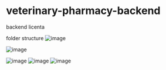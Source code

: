# veterinary-pharmacy-backend
backend licenta


folder structure
![image](https://user-images.githubusercontent.com/96582084/175266732-40dcbc7f-c8b9-49a5-871f-95c77588a5be.png)


![image](https://user-images.githubusercontent.com/96582084/175266802-9c8368cc-643c-4357-b044-e6ea908cac0e.png)


![image](https://user-images.githubusercontent.com/96582084/175266862-6a93a3fb-3be9-4a51-bd5c-59df9c8fb93d.png)
![image](https://user-images.githubusercontent.com/96582084/175266899-070f6082-811d-4ffb-b828-522c3ee3e0bf.png)
![image](https://user-images.githubusercontent.com/96582084/175266991-e1711cb8-d26e-4bc6-963d-58c07c80ef1c.png)

